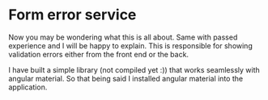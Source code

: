 # Form error service

Now you may be wondering what this is all about. Same with passed experience and I will be happy to explain.
This is responsible for showing validation errors either from the front end or the back.

I have built a simple library (not compiled yet :)) that works seamlessly with angular material. So that being said I installed angular material into the application.
